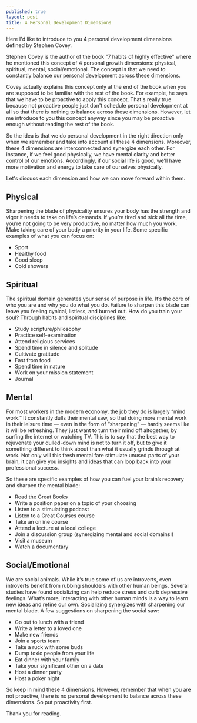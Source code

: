 ```yaml
---
published: true
layout: post
title: 4 Personal Development Dimensions
---
```

Here I'd like to introduce to you 4 personal development dimensions defined by Stephen Covey.
<!--more-->

Stephen Covey is the author of the book "7 habits of highly effective" where he mentioned this concept of 4 personal growth dimensions: physical, spiritual, mental, social/emotional. The concept is that we need to constantly balance our personal development across these dimensions.

Covey actually explains this concept only at the end of the book when you are supposed to be familiar with the rest of the book. For example, he says that we have to be proactive to apply this concept. That's really true because not proactive people just don't schedule personal development at all so that there is nothing to balance across these dimensions. However, let me introduce to you this concept anyway since you may be proactive enough without reading the rest of the book.

So the idea is that we do personal development in the right direction only when we remember and take into account all these 4 dimensions. Moreover, these 4 dimensions are interconnected and synergize each other. For instance, if we feel good physically, we have mental clarity and better control of our emotions. Accordingly, if our social life is good, we’ll have more motivation and energy to take care of ourselves physically.

Let's discuss each dimension and how we can move forward within them.

## Physical
Sharpening the blade of physicality ensures your body has the strength and vigor it needs to take on life’s demands. If you’re tired and sick all the time, you’re not going to be very productive, no matter how much you work. Make taking care of your body a priority in your life. Some specific examples of what you can focus on:
* Sport
* Healthy food
* Good sleep
* Cold showers

## Spiritual
The spiritual domain generates your sense of purpose in life. It’s the core of who you are and why you do what you do. Failure to sharpen this blade can leave you feeling cynical, listless, and burned out.
How do you train your soul? Through habits and spiritual disciplines like:
* Study scripture/philosophy
* Practice self-examination
* Attend religious services
* Spend time in silence and solitude
* Cultivate gratitude
* Fast from food
* Spend time in nature
* Work on your mission statement
* Journal

## Mental
For most workers in the modern economy, the job they do is largely “mind work.” It constantly dulls their mental saw, so that doing more mental work in their leisure time — even in the form of “sharpening” — hardly seems like it will be refreshing. They just want to turn their mind off altogether, by surfing the internet or watching TV. This is to say that the best way to rejuvenate your dulled-down mind is not to turn it off, but to give it something different to think about than what it usually grinds through at work. Not only will this fresh mental fare stimulate unused parts of your brain, it can give you insights and ideas that can loop back into your professional success.

So these are specific examples of how you can fuel your brain’s recovery and sharpen the mental blade:

* Read the Great Books
* Write a position paper on a topic of your choosing
* Listen to a stimulating podcast
* Listen to a Great Courses course
* Take an online course
* Attend a lecture at a local college
* Join a discussion group (synergizing mental and social domains!)
* Visit a museum
* Watch a documentary

## Social/Emotional
We are social animals. While it’s true some of us are introverts, even introverts benefit from rubbing shoulders with other human beings. Several studies have found socializing can help reduce stress and curb depressive feelings. What’s more, interacting with other human minds is a way to learn new ideas and refine our own. Socializing synergizes with sharpening our mental blade.
A few suggestions on sharpening the social saw:
* Go out to lunch with a friend
* Write a letter to a loved one
* Make new friends
* Join a sports team
* Take a ruck with some buds
* Dump toxic people from your life
* Eat dinner with your family
* Take your significant other on a date
* Host a dinner party
* Host a poker night

So keep in mind these 4 dimensions. However, remember that when you are not proactive, there is no personal development to balance across these dimensions. So put proactivity first.

Thank you for reading.
